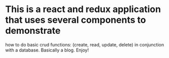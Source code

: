 # This is a react and redux  application that uses several components to demonstrate
how to do basic crud functions: (create, read, update, delete) in conjunction with a database. Basically a blog. Enjoy! 